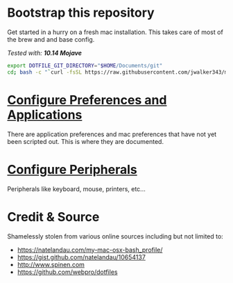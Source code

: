 # Bootstrap this repository
Get started in a hurry on a fresh mac installation. This takes care of most of the brew and and base config.

_Tested with: **10.14 Mojave**_

```bash
export DOTFILE_GIT_DIRECTORY="$HOME/Documents/git"
cd; bash -c "`curl -fsSL https://raw.githubusercontent.com/jwalker343/my-dot-files/master/install.sh`"
```

# [Configure Preferences and Applications](application_preferences.md)
There are application preferences and mac preferences that have not yet been scripted out. This is where they are documented.

# [Configure Peripherals](peripherals.md)
Peripherals like keyboard, mouse, printers, etc...

# Credit & Source
Shamelessly stolen from various online sources including but not limited to:
- https://natelandau.com/my-mac-osx-bash_profile/
- https://gist.github.com/natelandau/10654137
- http://www.spinen.com
- https://github.com/webpro/dotfiles